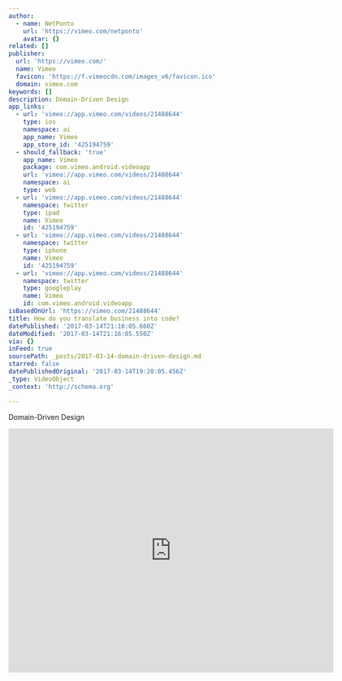 ```yaml
---
author:
  - name: NetPonto
    url: 'https://vimeo.com/netponto'
    avatar: {}
related: []
publisher:
  url: 'https://vimeo.com/'
  name: Vimeo
  favicon: 'https://f.vimeocdn.com/images_v6/favicon.ico'
  domain: vimeo.com
keywords: []
description: Domain-Driven Design
app_links:
  - url: 'vimeo://app.vimeo.com/videos/21488644'
    type: ios
    namespace: ai
    app_name: Vimeo
    app_store_id: '425194759'
  - should_fallback: 'true'
    app_name: Vimeo
    package: com.vimeo.android.videoapp
    url: 'vimeo://app.vimeo.com/videos/21488644'
    namespace: ai
    type: web
  - url: 'vimeo://app.vimeo.com/videos/21488644'
    namespace: twitter
    type: ipad
    name: Vimeo
    id: '425194759'
  - url: 'vimeo://app.vimeo.com/videos/21488644'
    namespace: twitter
    type: iphone
    name: Vimeo
    id: '425194759'
  - url: 'vimeo://app.vimeo.com/videos/21488644'
    namespace: twitter
    type: googleplay
    name: Vimeo
    id: com.vimeo.android.videoapp
isBasedOnUrl: 'https://vimeo.com/21488644'
title: How do you translate business into code?
datePublished: '2017-03-14T21:16:05.660Z'
dateModified: '2017-03-14T21:16:05.550Z'
via: {}
inFeed: true
sourcePath: _posts/2017-03-14-domain-driven-design.md
starred: false
datePublishedOriginal: '2017-03-14T19:20:05.456Z'
_type: VideoObject
_context: 'http://schema.org'

---
```

Domain-Driven Design

<iframe src="https://cdn.embedly.com/widgets/media.html?src=https%3A%2F%2Fplayer.vimeo.com%2Fvideo%2F21488644&amp;url=https%3A%2F%2Fvimeo.com%2F21488644&amp;image=https%3A%2F%2Fi.vimeocdn.com%2Fvideo%2F138256737_640.jpg&amp;key=b7d04c9b404c499eba89ee7072e1c4f7&amp;type=text%2Fhtml&amp;schema=vimeo" width="640" height="480" scrolling="no" frameborder="0" allowfullscreen="" style=""></iframe>